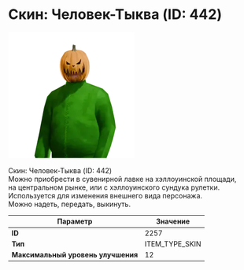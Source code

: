 # Скин: Человек-Тыква (ID: 442)

![Item Image](../img/2257.webp?raw=true)

Скин: Человек-Тыква (ID: 442)<br>Можно приобрести в сувенирной лавке на хэллоуинской площади,<br>на центральном рынке, или с хэллоуинского сундука рулетки.<br>Используется для изменения внешнего вида персонажа. <br>Можно надеть, передать, выкинуть.


| Параметр | Значение |
|----------|----------|
| **ID** | 2257 |
| **Тип** | ITEM_TYPE_SKIN |
| **Максимальный уровень улучшения** | 12 |

